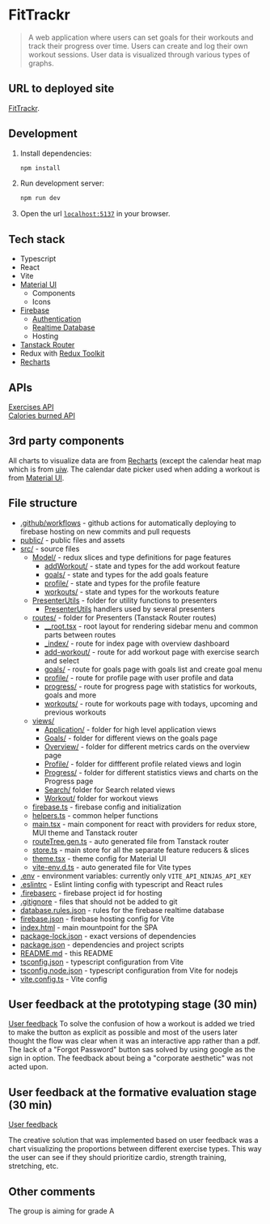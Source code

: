 # FitTrackr

> A web application where users can set goals for their workouts and track their progress over time. Users can create and log their own workout sessions. User data is visualized through various types of graphs.
## URL to deployed site
[FitTrackr](https://dh2642-project-7eb8e.web.app/).
## Development

1. Install dependencies:
    ```bash
    npm install
    ```

2. Run development server:
    ```bash
    npm run dev
    ```

3. Open the url [`localhost:5137`](http://localhost:5173/) in your browser.

## Tech stack
- Typescript
- React
- Vite
- [Material UI](https://mui.com/material-ui/all-components/)
  - Components
  - Icons
- [Firebase](https://console.firebase.google.com/u/0/project/dh2642-project-7eb8e)
  - [Authentication](https://firebase.google.com/docs/auth/web/start)
  - [Realtime Database](https://firebase.google.com/docs/database/web/read-and-write)
  - Hosting
- [Tanstack Router](https://tanstack.com/router/latest/docs/framework/react/quick-start)
- Redux with [Redux Toolkit](https://redux-toolkit.js.org/tutorials/quick-start)
- [Recharts](https://recharts.org/)

## APIs
[Exercises API](https://api-ninjas.com/api/exercises)  
[Calories burned API]((https://api-ninjas.com/api/caloriesburned))  

## 3rd party components
All charts to visualize data are from [Recharts](https://recharts.org/) (except the calendar heat map which is from [uiw](https://uiwjs.github.io/react-heat-map/). The calendar date picker used when adding a workout is from [Material UI](https://mui.com/material-ui/all-components/).

## File structure

- [.github/workflows](./.github/workflows) - github actions for automatically deploying to firebase hosting on new commits and pull requests
- [public/](./public/) - public files and assets
- [src/](./src/) - source files
  - [Model/](./src/Model/) - redux slices and type definitions for page features
    - [addWorkout/](./src/features/addWorkout/) - state and types for the add workout feature
    - [goals/](./src/features/goals/) - state and types for the add goals feature
    - [profile/](./src/features/profile/) - state and types for the profile feature
    - [workouts/](./src/features/workouts/) - state and types for the workouts feature
  - [PresenterUtils](./src/PresenterUtils/) - folder for utility functions to presenters
      - [PresenterUtils](./src/PresenterUtils/handlers.tsx) handlers used by several presenters 
  - [routes/](./src/routes/) - folder for Presenters (Tanstack Router routes)
    - [\_\_root.tsx](./src/routes/__root.tsx) - root layout for rendering sidebar menu and common parts between routes
    - [\_index/](./src/routes/_index/) - route for index page with overview dashboard
    - [add-workout/](./src/routes/add-workout/) - route for add workout page with exercise search and select
    - [goals/](./src/routes/goals/) - route for goals page with goals list and create goal menu
    - [profile/](./src/routes/profile/) - route for profile page with user profile and data
    - [progress/](./src/routes/progress/) - route for progress page with statistics for workouts, goals and more
    - [workouts/](./src/routes/workouts/) - route for workouts page with todays, upcoming and previous workouts
  - [views/](./src/views/)
    - [Application/](./src/views/Application) - folder for high level application views
    - [Goals/](./src/views/Goals/) - folder for different views on the goals page
    - [Overview/](./src/views/Overview/) - folder for different metrics cards on the overview page
    - [Profile/](./src/views/Profile/) - folder for diffferent profile related views and login
    - [Progress/](./src/views/Progress/) - folder for different statistics views and charts on the Progress page
    - [Search/](./src/views/Search/) folder for Search related views
    - [Workout/](./src/views/Workout/) folder for workout views
  - [firebase.ts](./src/firebase.ts) - firebase config and initialization
  - [helpers.ts](./src/helpers.ts) - common helper functions
  - [main.tsx](./src/main.tsx) - main component for react with providers for redux store, MUI theme and Tanstack router
  - [routeTree.gen.ts](./src/routeTree.gen.ts) - auto generated file from Tanstack router
  - [store.ts](./src/store.ts) - main store for all the separate feature reducers & slices
  - [theme.tsx](./src/theme.tsx) - theme config for Material UI
  - [vite-env.d.ts](./src/vite-env.d.ts) - auto generated file for Vite types
- [.env](./.env) - environment variables: currently only `VITE_API_NINJAS_API_KEY`
- [.eslintrc](./.eslintrc) - Eslint linting config with typescript and React rules
- [.firebaserc](./.firebaserc) - firebase project id for hosting
- [.gitignore](./.gitignore) - files that should not be added to git
- [database.rules.json](./database.rules.json) - rules for the firebase realtime database
- [firebase.json](./firebase.json) - firebase hosting config for Vite
- [index.html](./index.html) - main mountpoint for the SPA
- [package-lock.json](./package-lock.json) - exact versions of dependencies
- [package.json](./package.json) - dependencies and project scripts
- [README.md](./README.md) - this README
- [tsconfig.json](./tsconfig.json) - typescript configuration from Vite
- [tsconfig.node.json](./tsconfig.node.json) - typescript configuration from Vite for nodejs
- [vite.config.ts](./vite.config.ts) - Vite config

## User feedback at the prototyping stage (30 min)
[User feedback](https://docs.google.com/document/d/1k6fzGHI7aa6IgPLAlqMR2oYAVkYn4_AuWQaJ9bH7bTk/edit?usp=sharing)
To solve the confusion of how a workout is added we tried to make the button as explicit as possible and most of the users later thought the flow was clear when it was an interactive app rather than a pdf. The lack of a "Forgot Password" button sas solved by using google as the sign in option. The feedback about being a "corporate aesthetic" was not acted upon.

## User feedback at the formative evaluation stage (30 min)
[User feedback](https://docs.google.com/document/d/1GcTGc8E_z0utTma-zfnyhMJC1-z6frFx-SRWyb9syuY/edit)

The creative solution that was implemented based on user feedback was a chart visualizing the proportions between different exercise types. This way the user can see if they should prioritize cardio, strength training, stretching, etc. 

## Other comments
The group is aiming for grade A
